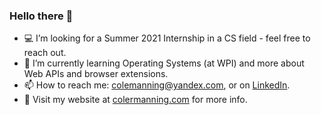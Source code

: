 ### Hello there 👋


- 💻 I’m looking for a Summer 2021 Internship in a CS field - feel free to reach out.
- 🌱 I’m currently learning Operating Systems (at WPI) and more about Web APIs and browser extensions.
- 📫 How to reach me: colemanning@yandex.com, or on [LinkedIn](https://www.linkedin.com/in/colemanning/).
- 👤 Visit my website at [colermanning.com](https://colermanning.com/) for more info.
